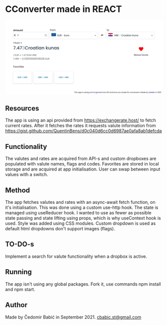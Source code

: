 # CConverter made in REACT

![CConverter app by Čedomir Babić](./cconverter.jpg?raw=true 'CConverter')

## Resources

The app is using an api provided from https://exchangerate.host/ to fetch current rates.
After it fetches the rates it requests valute information from https://gist.github.com/QuentinBens/d0c040d6cc0d6987ae0afa8ab1defcda

## Functionality

The valutes and rates are acquired from API-s and custom dropboxes are populated with valute names, flags and codes.
Favorites are stored in local storage and are acquired at app initialisation.
User can swap between input values with a switch.

## Method

The app fetches valutes and rates with an async-await fetch function, on it's initialisation. This was done using a custom use-http hook. The state is managed using useReducer hook.
I wanted to use as fewer as possible state passing and state lifting using props, which is why useContext hook is used.
Style was added using CSS modules.
Custom dropdown is used as default html dropdowns don't support images (flags).

## TO-DO-s

Implement a search for valute functionality when a dropbox is active.

## Running

The app isn't using any global packages. Fork it, use commands npm install and npm start.

## Author

Made by Čedomir Babić in September 2021.
cbabic.st@gmail.com
